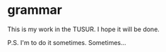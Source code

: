 # grammar

This is my work in the TUSUR. I hope it will be done.

P.S. I'm to do it sometimes. Sometimes...
